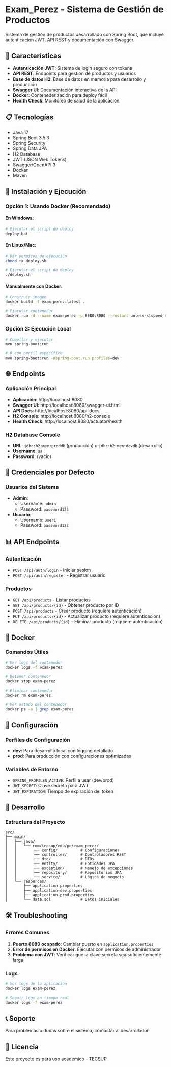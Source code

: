 # Exam_Perez - Sistema de Gestión de Productos

Sistema de gestión de productos desarrollado con Spring Boot, que incluye autenticación JWT, API REST y documentación con Swagger.

## 🚀 Características

- **Autenticación JWT**: Sistema de login seguro con tokens
- **API REST**: Endpoints para gestión de productos y usuarios
- **Base de datos H2**: Base de datos en memoria para desarrollo y producción
- **Swagger UI**: Documentación interactiva de la API
- **Docker**: Contenederización para deploy fácil
- **Health Check**: Monitoreo de salud de la aplicación

## 📋 Tecnologías

- Java 17
- Spring Boot 3.5.3
- Spring Security
- Spring Data JPA
- H2 Database
- JWT (JSON Web Tokens)
- Swagger/OpenAPI 3
- Docker
- Maven

## 🔧 Instalación y Ejecución

### Opción 1: Usando Docker (Recomendado)

#### En Windows:
```bash
# Ejecutar el script de deploy
deploy.bat
```

#### En Linux/Mac:
```bash
# Dar permisos de ejecución
chmod +x deploy.sh

# Ejecutar el script de deploy
./deploy.sh
```

#### Manualmente con Docker:
```bash
# Construir imagen
docker build -t exam-perez:latest .

# Ejecutar contenedor
docker run -d --name exam-perez -p 8080:8080 --restart unless-stopped exam-perez:latest
```

### Opción 2: Ejecución Local

```bash
# Compilar y ejecutar
mvn spring-boot:run

# O con perfil específico
mvn spring-boot:run -Dspring-boot.run.profiles=dev
```

## 🌐 Endpoints

### Aplicación Principal
- **Aplicación**: http://localhost:8080
- **Swagger UI**: http://localhost:8080/swagger-ui.html
- **API Docs**: http://localhost:8080/api-docs
- **H2 Console**: http://localhost:8080/h2-console
- **Health Check**: http://localhost:8080/actuator/health

### H2 Database Console
- **URL**: `jdbc:h2:mem:proddb` (producción) o `jdbc:h2:mem:devdb` (desarrollo)
- **Username**: `sa`
- **Password**: (vacío)

## 🔑 Credenciales por Defecto

### Usuarios del Sistema
- **Admin**: 
  - Username: `admin`
  - Password: `password123`
- **Usuario**: 
  - Username: `user1`
  - Password: `password123`

## 📊 API Endpoints

### Autenticación
- `POST /api/auth/login` - Iniciar sesión
- `POST /api/auth/register` - Registrar usuario

### Productos
- `GET /api/products` - Listar productos
- `GET /api/products/{id}` - Obtener producto por ID
- `POST /api/products` - Crear producto (requiere autenticación)
- `PUT /api/products/{id}` - Actualizar producto (requiere autenticación)
- `DELETE /api/products/{id}` - Eliminar producto (requiere autenticación)

## 🐳 Docker

### Comandos Útiles
```bash
# Ver logs del contenedor
docker logs -f exam-perez

# Detener contenedor
docker stop exam-perez

# Eliminar contenedor
docker rm exam-perez

# Ver estado del contenedor
docker ps -a | grep exam-perez
```

## 🔧 Configuración

### Perfiles de Configuración
- **dev**: Para desarrollo local con logging detallado
- **prod**: Para producción con configuraciones optimizadas

### Variables de Entorno
- `SPRING_PROFILES_ACTIVE`: Perfil a usar (dev/prod)
- `JWT_SECRET`: Clave secreta para JWT
- `JWT_EXPIRATION`: Tiempo de expiración del token

## 📝 Desarrollo

### Estructura del Proyecto
```
src/
├── main/
│   ├── java/
│   │   └── com/tecsup/edu/pe/exam_perez/
│   │       ├── config/          # Configuraciones
│   │       ├── controller/      # Controladores REST
│   │       ├── dto/             # DTOs
│   │       ├── entity/          # Entidades JPA
│   │       ├── exception/       # Manejo de excepciones
│   │       ├── repository/      # Repositorios JPA
│   │       └── service/         # Lógica de negocio
│   └── resources/
│       ├── application.properties
│       ├── application-dev.properties
│       ├── application-prod.properties
│       └── data.sql             # Datos iniciales
```

## 🛠️ Troubleshooting

### Errores Comunes
1. **Puerto 8080 ocupado**: Cambiar puerto en `application.properties`
2. **Error de permisos en Docker**: Ejecutar con permisos de administrador
3. **Problema con JWT**: Verificar que la clave secreta sea suficientemente larga

### Logs
```bash
# Ver logs de la aplicación
docker logs exam-perez

# Seguir logs en tiempo real
docker logs -f exam-perez
```

## 📞 Soporte

Para problemas o dudas sobre el sistema, contactar al desarrollador.

## 📄 Licencia

Este proyecto es para uso académico - TECSUP
